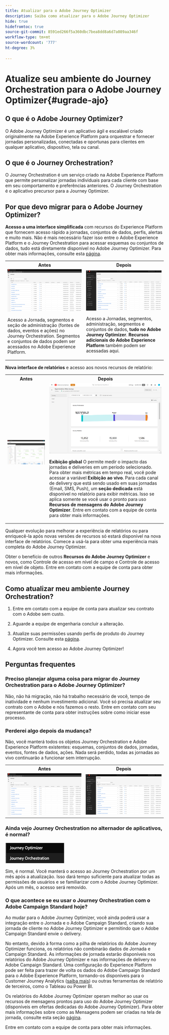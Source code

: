 ```yaml
---
title: Atualizar para o Adobe Journey Optimizer
description: Saiba como atualizar para o Adobe Journey Optimizer
hide: true
hidefromtoc: true
source-git-commit: 8591ed266f5a360dbc7bea8dd8a6d7a089aa346f
workflow-type: tm+mt
source-wordcount: '777'
ht-degree: 3%

---
```



# Atualize seu ambiente do Journey Orchestration para o Adobe Journey Optimizer{#ugrade-ajo}

## O que é o Adobe Journey Optimizer?

O Adobe Journey Optimizer é um aplicativo ágil e escalável criado originalmente na Adobe Experience Platform para orquestrar e fornecer jornadas personalizadas, conectadas e oportunas para clientes em qualquer aplicativo, dispositivo, tela ou canal. &#x200B;

## O que é o Journey Orchestration?

O Journey Orchestration é um serviço criado na Adobe Experience Platform que permite personalizar jornadas individuais para cada cliente com base em seu comportamento e preferências anteriores. O Journey Orchestration é o aplicativo precursor para a Journey Optimizer.

## Por que devo migrar para o Adobe Journey Optimizer?

**Acesso a uma interface simplificada** com recursos do Experience Platform que fornecem acesso rápido a jornadas, conjuntos de dados, perfis, alertas e muito mais. Não é mais necessário fazer isso entre o Adobe Experience Platform e o Journey Orchestration para acessar esquemas ou conjuntos de dados, tudo está diretamente disponível no Adobe Journey Optimizer. Para obter mais informações, consulte esta [página](https://experienceleague.adobe.com/docs/journey-optimizer/using/get-started/user-interface.html).

<table>
<tr>
<th>Antes</th>
<th>Depois</th>
</tr>
<tr>
<td><img src="../assets/migration-ajo-1.png"><p>Acesso a Jornada, segmentos e seção de administração (fontes de dados, eventos e ações) no Journey Orchestration. Segmentos e conjuntos de dados podem ser acessados no Adobe Experience Platform. </p></td>
<td><img src="../assets/migration-ajo-2.png"><p>Acesso a Jornadas, segmentos, administração, segmentos e conjuntos de dados, <strong>tudo no Adobe Journey Optimizer</strong>. <strong>Recursos adicionais do Adobe Experience Platform</strong> também podem ser acessadas aqui.</p></td>
</tr>
</table>

**Nova interface de relatórios** e acesso aos novos recursos de relatório:

<table>
<tr>
<th>Antes</th>
<th>Depois</th>
</tr>
<tr>
<td><img src="../assets/migration-ajo-5.png"></td>
<td><img src="../assets/migration-ajo-6.png"><p><strong>Exibição global</strong> O permite medir o impacto das jornadas e deliveries em um período selecionado. Para obter mais métricas em tempo real, você pode acessar a variável <strong>Exibição ao vivo</strong>. Para cada canal de delivery que está sendo usado em suas jornadas (Email, SMS, Push), um <strong>seção dedicada</strong> está disponível no relatório para exibir métricas. Isso se aplica somente se você usar o pronto para uso <strong>Recursos de mensagens do Adobe Journey Optimizer</strong>. Entre em contato com a equipe de conta para obter mais informações.</p></td>
</tr>
</table>

Qualquer evolução para melhorar a experiência de relatórios ou para enriquecê-la após novas versões de recursos só estará disponível na nova interface de relatórios. Comece a usá-la para obter uma experiência mais completa do Adobe Journey Optimizer.

Obter o benefício de outros **Recursos do Adobe Journey Optimizer** e novos, como Controle de acesso em nível de campo e Controle de acesso em nível de objeto. Entre em contato com a equipe de conta para obter mais informações.

## Como atualizar meu ambiente Journey Orchestration?

1. Entre em contato com a equipe de conta para atualizar seu contrato com o Adobe sem custo.

1. Aguarde a equipe de engenharia concluir a alteração.

1. Atualize suas permissões usando perfis de produto do Journey Optimizer. Consulte esta [página](https://experienceleague.adobe.com/docs/journey-optimizer/using/administration/ootb-product-profiles.html?lang=pt-BR).

1. Agora você tem acesso ao Adobe Journey Optimizer!

## Perguntas frequentes

### Preciso planejar alguma coisa para migrar do Journey Orchestration para o Adobe Journey Optimizer?

Não, não há migração, não há trabalho necessário de você, tempo de inatividade e nenhum investimento adicional. Você só precisa atualizar seu contrato com o Adobe e nós fazemos o resto. Entre em contato com seu representante de conta para obter instruções sobre como iniciar esse processo.

### Perderei algo depois da mudança?

Não, você manterá todos os objetos Journey Orchestration e Adobe Experience Platform existentes: esquemas, conjuntos de dados, jornadas, eventos, fontes de dados, ações. Nada será perdido, todas as jornadas ao vivo continuarão a funcionar sem interrupção.

<table>
<tr>
<th>Antes</th>
<th>Depois</th>
</tr>
<tr>
<td><img src="../assets/migration-ajo-7.png"></td>
<td><img src="../assets/migration-ajo-8.png"></td>
</tr>
</table>

### Ainda vejo Journey Orchestration no alternador de aplicativos, é normal?

![](../assets/migration-ajo-9.png)

Sim, é normal. Você manterá o acesso ao Journey Orchestration por um mês após a atualização. Isso dará tempo suficiente para atualizar todas as permissões de usuários e se familiarizar com o Adobe Journey Optimizer. Após um mês, o acesso será removido.

### O que acontece se eu usar o Journey Orchestration com o Adobe Campaign Standard hoje?

Ao mudar para o Adobe Journey Optimizer, você ainda poderá usar a integração entre o Jornada e o Adobe Campaign Standard, criando sua jornada de cliente no Adobe Journey Optimizer e permitindo que o Adobe Campaign Standard envie o delivery.

No entanto, devido à forma como a pilha de relatórios do Adobe Journey Optimizer funciona, os relatórios não combinarão dados de Jornada e Campaign Standard. As informações de jornada estarão disponíveis nos relatórios do Adobe Journey Optimizer e nas informações de delivery no Adobe Campaign Standard. Uma configuração do Experience Platform pode ser feita para trazer de volta os dados do Adobe Campaign Standard para o Adobe Experience Platform, tornando-os disponíveis para o Customer Journey Analytics ([saiba mais](https://business.adobe.com/products/experience-platform/customer-journey-analytics.html)) ou outras ferramentas de relatório de terceiros, como o Tableau ou Power BI.

Os relatórios do Adobe Journey Optimizer operam melhor ao usar os recursos de mensagens prontos para uso do Adobe Journey Optimizer (disponíveis em ofertas dedicadas do Adobe Journey Optimizer). Para obter mais informações sobre como as Mensagens podem ser criadas na tela de jornada, consulte esta seção [página](https://experienceleague.adobe.com/docs/journey-optimizer/using/messages/messages-in-journeys.html).

Entre em contato com a equipe de conta para obter mais informações.
